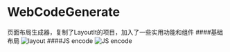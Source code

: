 # WebCodeGenerate
页面布局生成器，复制了LayoutIt的项目，加入了一些实用功能和组件
####基础布局
![layout](https://ooo.0o0.ooo/2016/06/08/5757ed6145486.jpg)
####JS encode
![JS encode](https://ooo.0o0.ooo/2016/06/08/5757eaf646b1a.jpg)
